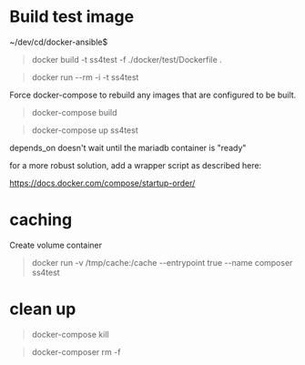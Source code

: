 # Build test image

~/dev/cd/docker-ansible$ 
> docker build -t ss4test -f ./docker/test/Dockerfile .

> docker run --rm -i -t ss4test

Force docker-compose to rebuild any images that are configured to be built.

> docker-compose build

> docker-compose up ss4test

depends_on doesn't wait until the mariadb container is "ready"

for a more robust solution, add a wrapper script as described here:

https://docs.docker.com/compose/startup-order/


# caching

Create volume container

> docker run -v /tmp/cache:/cache --entrypoint true --name composer ss4test


# clean up

> docker-compose kill

> docker-composer rm -f